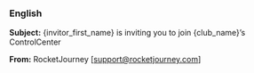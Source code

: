 ### English

**Subject:** {invitor_first_name} is inviting you to join {club_name}’s ControlCenter

**From:** RocketJourney [support@rocketjourney.com]
